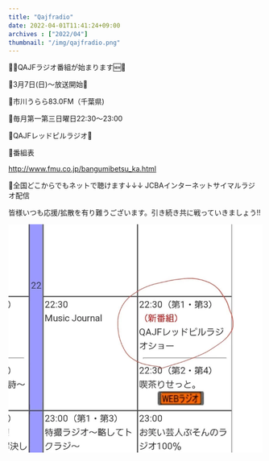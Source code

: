 ```yaml
---
title: "Qajfradio"
date: 2022-04-01T11:41:24+09:00
archives : ["2022/04"]
thumbnail: "/img/qajfradio.png"
---
```



🎉🆕QAJFラジオ番組が始まります🆕🎉

🐸3月7日(日)〜放送開始🎊

🐸市川うらら83.0FM（千葉県)

🐸毎月第一第三日曜日22:30〜23:00

💊QAJFレッドピルラジオ💊

🐸番組表

 <a data-hook="linkViewer" href="http://www.fmu.co.jp/bangumibetsu_ka.html" target="_blank" rel="noopener noreferrer noopener" class="_3Bkfb _1lsz7"><u class="_3zM-5">http://www.fmu.co.jp/bangumibetsu_ka.html</u></a> </span>

🐸全国どこからでもネットで聴けます↓↓↓ JCBAインターネットサイマルラジオ配信

皆様いつも応援/拡散を有り難うございます。引き続き共に戦っていきましょう!!


![qajfradio](/posts/qajf/qajfradio.png)
